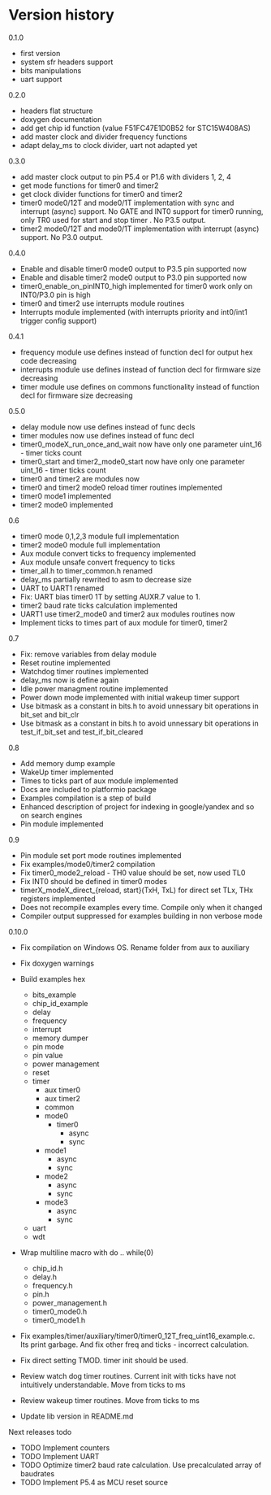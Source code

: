 # Version history
0.1.0 
* first version
* system sfr headers support
* bits manipulations
* uart support

0.2.0
* headers flat structure
* doxygen documentation
* add get chip id function (value F51FC47E1D0B52 for STC15W408AS)
* add master clock and divider frequency functions
* adapt delay_ms to clock divider, uart not adapted yet

0.3.0
* add master clock output to pin P5.4 or P1.6 with dividers 1, 2, 4
* get mode functions for timer0 and timer2
* get clock divider functions for timer0 and timer2
* timer0 mode0/12T and mode0/1T implementation with sync and interrupt (async) support. No GATE and INT0 support for timer0 running, only TR0 used for start and stop timer . No P3.5 output.  
* timer2 mode0/12T and mode0/1T implementation with interrupt (async) support. No P3.0 output.

0.4.0
* Enable and disable timer0 mode0 output to P3.5 pin supported now
* Enable and disable timer2 mode0 output to P3.0 pin supported now
* timer0_enable_on_pinINT0_high implemented for timer0 work only on INT0/P3.0 pin is high
* timer0 and timer2 use interrupts module routines
* Interrupts module implemented (with interrupts priority and int0/int1 trigger config support)

0.4.1
* frequency module use defines instead of function decl for output hex code decreasing 
* interrupts module use defines instead of function decl for firmware size decreasing
* timer module use defines on commons functionality instead of function decl for firmware size decreasing

0.5.0
* delay module now use defines instead of func decls
* timer modules now use defines instead of func decl 
* timer0_modeX_run_once_and_wait now have only one parameter uint_16 - timer ticks count
* timer0_start and timer2_mode0_start now have only one parameter uint_16 - timer ticks count
* timer0 and timer2 are modules now
* timer0 and timer2 mode0 reload timer routines implemented
* timer0 mode1 implemented
* timer2 mode0 implemented

0.6
* timer0 mode 0,1,2,3 module full implementation
* timer2 mode0 module full implementation
* Aux module convert ticks to frequency implemented 
* Aux module unsafe convert frequency to ticks
* timer_all.h to timer_common.h renamed
* delay_ms partially rewrited to asm to decrease size 
* UART to UART1 renamed
* Fix: UART bias timer0 1T by setting AUXR.7 value to 1.
* timer2 baud rate ticks calculation implemented
* UART1 use timer2_mode0 and timer2 aux modules routines now
* Implement ticks to times part of aux module for timer0, timer2 

0.7
* Fix: remove variables from delay module
* Reset routine implemented
* Watchdog timer routines implemented
* delay_ms now is define again
* Idle power managment routine implemented
* Power down mode implemented with initial wakeup timer support
* Use bitmask as a constant in bits.h to avoid unnessary bit operations in bit_set and bit_clr
* Use bitmask as a constant in bits.h to avoid unnessary bit operations in test_if_bit_set and test_if_bit_cleared

0.8
* Add memory dump example
* WakeUp timer implemented
* Times to ticks part of aux module implemented
* Docs are included to platformio package
* Examples compilation is a step of build
* Enhanced description of project for indexing in google/yandex and so on search engines
* Pin module implemented

0.9
* Pin module set port mode routines implemented
* Fix examples/mode0/timer2 compilation
* Fix timer0_mode2_reload - TH0 value should be set, now used TL0
* Fix INT0 should be defined in timer0 modes
* timerX_modeX_direct_{reload, start}(TxH, TxL) for direct set TLx, THx registers implemented
* Does not recompile examples every time. Compile only when it changed
* Compiler output suppressed for examples building in non verbose mode

0.10.0
* Fix compilation on Windows OS. Rename folder from aux to auxiliary
* Fix doxygen warnings
* Build examples hex
    * bits_example
    * chip_id_example
    * delay
    * frequency
    * interrupt
    * memory dumper
    * pin mode
    * pin value
    * power management
    * reset
    * timer
        * aux timer0
        * aux timer2
        * common
        * mode0
            * timer0
                * async
                * sync
        * mode1
            * async
            * sync
        * mode2
            * async
            * sync
        * mode3
            * async
            * sync
    * uart
    * wdt               

* Wrap multiline macro with do .. while(0)
    * chip_id.h
    * delay.h
    * frequency.h
    * pin.h
    * power_management.h
    * timer0_mode0.h
    * timer0_mode1.h

* Fix examples/timer/auxiliary/timer0/timer0_12T_freq_uint16_example.c. Its print garbage. And fix other freq and ticks - incorrect calculation.
* Fix direct setting TMOD. timer init should be used.
* Review watch dog timer routines. Current init with ticks have not intuitively understandable. Move from ticks to ms
* Review wakeup timer routines. Move from ticks to ms
* Update lib version in README.md  

Next releases todo
* TODO Implement counters
* TODO Implement UART
* TODO Optimize timer2 baud rate calculation. Use precalculated array of baudrates
* TODO Implement P5.4 as MCU reset source

